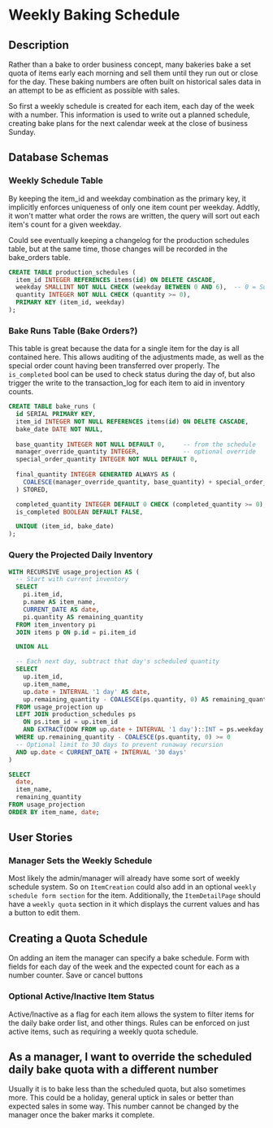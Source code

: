 # Weekly Baking Schedule

## Description
Rather than a bake to order business concept, many bakeries bake a set quota of items early each morning and sell them until they run out or close for the day. These baking numbers are often built on historical sales data in an attempt to be as efficient as possible with sales.

So first a weekly schedule is created for each item, each day of the week with a number. This information is used to write out a planned schedule, creating bake plans for the next calendar week at the close of business Sunday. 

## Database Schemas
### Weekly Schedule Table
By keeping the item_id and weekday combination as the primary key, it implicitly enforces uniqueness of only one item count per weekday. Addtly, it won't matter what order the rows are written, the query will sort out each item's count for a given weekday. 

Could see eventually keeping a changelog for the production schedules table, but at the same time, those changes will be recorded in the bake_orders table.

```sql
CREATE TABLE production_schedules (
  item_id INTEGER REFERENCES items(id) ON DELETE CASCADE,
  weekday SMALLINT NOT NULL CHECK (weekday BETWEEN 0 AND 6),  -- 0 = Sun
  quantity INTEGER NOT NULL CHECK (quantity >= 0),
  PRIMARY KEY (item_id, weekday)
);
```

### Bake Runs Table (Bake Orders?)
This table is great because the data for a single item for the day is all contained here. This allows auditing of the adjustments made, as well as the special order count having been transferred over properly. The `is_completed` bool can be used to check status during the day of, but also trigger the write to the transaction_log for each item to aid in inventory counts.
```sql
CREATE TABLE bake_runs (
  id SERIAL PRIMARY KEY,
  item_id INTEGER NOT NULL REFERENCES items(id) ON DELETE CASCADE,
  bake_date DATE NOT NULL,
  
  base_quantity INTEGER NOT NULL DEFAULT 0,     -- from the schedule
  manager_override_quantity INTEGER,            -- optional override
  special_order_quantity INTEGER NOT NULL DEFAULT 0,
  
  final_quantity INTEGER GENERATED ALWAYS AS (
    COALESCE(manager_override_quantity, base_quantity) + special_order_quantity
  ) STORED,

  completed_quantity INTEGER DEFAULT 0 CHECK (completed_quantity >= 0),
  is_completed BOOLEAN DEFAULT FALSE,

  UNIQUE (item_id, bake_date)
);
```

### Query the Projected Daily Inventory
```sql
WITH RECURSIVE usage_projection AS (
  -- Start with current inventory
  SELECT
    pi.item_id,
    p.name AS item_name,
    CURRENT_DATE AS date,
    pi.quantity AS remaining_quantity
  FROM item_inventory pi
  JOIN items p ON p.id = pi.item_id

  UNION ALL

  -- Each next day, subtract that day's scheduled quantity
  SELECT
    up.item_id,
    up.item_name,
    up.date + INTERVAL '1 day' AS date,
    up.remaining_quantity - COALESCE(ps.quantity, 0) AS remaining_quantity
  FROM usage_projection up
  LEFT JOIN production_schedules ps
    ON ps.item_id = up.item_id
    AND EXTRACT(DOW FROM up.date + INTERVAL '1 day')::INT = ps.weekday
  WHERE up.remaining_quantity - COALESCE(ps.quantity, 0) >= 0
  -- Optional limit to 30 days to prevent runaway recursion
  AND up.date < CURRENT_DATE + INTERVAL '30 days'
)

SELECT
  date,
  item_name,
  remaining_quantity
FROM usage_projection
ORDER BY item_name, date;
```



## User Stories
### Manager Sets the Weekly Schedule
Most likely the admin/manager will already have some sort of weekly schedule system. So on `ItemCreation` could also add in an optional `weekly schedule form section` for the item. Additionally, the `ItemDetailPage` should have a `weekly quota` section in it which displays the current values and has a button to edit them.

## Creating a Quota Schedule
On adding an item the manager can specify a bake schedule. Form with fields for each day of the week and the expected count for each as a number counter. Save or cancel buttons

### Optional Active/Inactive Item Status
Active/Inactive as a flag for each item allows the system to filter items for the daily bake order list, and other things. Rules can be enforced on just active items, such as requiring a weekly quota schedule.

## As a manager, I want to override the scheduled daily bake quota with a different number
Usually it is to bake less than the scheduled quota, but also sometimes more. This could be a holiday, general uptick in sales or better than expected sales in some way. This number cannot be changed by the manager once the baker marks it complete.
